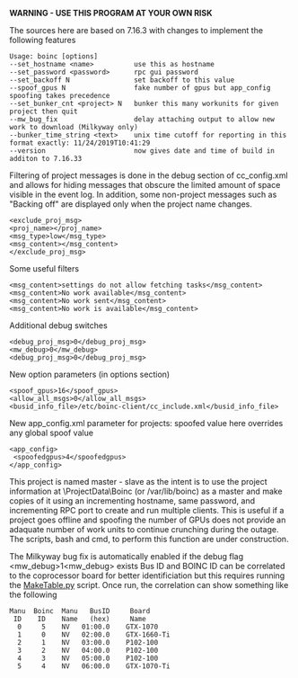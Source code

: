 **WARNING - USE THIS PROGRAM AT YOUR OWN RISK**

The sources here are based on 7.16.3 with changes to implement the following features
```
Usage: boinc [options]
--set_hostname <name>          use this as hostname  
--set_password <password>      rpc gui password
--set_backoff N                set backoff to this value
--spoof_gpus N                 fake number of gpus but app_config spoofing takes precedence
--set_bunker_cnt <project> N   bunker this many workunits for given project then quit  
--mw_bug_fix                   delay attaching output to allow new work to download (Milkyway only)
--bunker_time_string <text>    unix time cutoff for reporting in this format exactly: 11/24/2019T10:41:29
--version                      now gives date and time of build in additon to 7.16.33
```
Filtering of project messages is done in the debug section of cc_config.xml and allows for
hiding messages that obscure the limited amount of space visible in the event log.  In addition, 
some non-project messages such as "Backing off" are displayed only when the project name changes.
```
<exclude_proj_msg>
<proj_name></proj_name>
<msg_type>low</msg_type>
<msg_content></msg_content>
</exclude_proj_msg>
```
Some useful filters
```
<msg_content>settings do not allow fetching tasks</msg_content>
<msg_content>No work available</msg_content>
<msg_content>No work sent</msg_content>
<msg_content>No work is available</msg_content>
```
Additional debug switches
```
<debug_proj_msg>0</debug_proj_msg>
<mw_debug>0</mw_debug>
<debug_proj_msg>0</debug_proj_msg>
```
New option parameters (in options section)
```
<spoof_gpus>16</spoof_gpus>
<allow_all_msgs>0</allow_all_msgs>
<busid_info_file>/etc/boinc-client/cc_include.xml</busid_info_file>
```                     
New app_config.xml parameter for projects:  spoofed value here overrides any global spoof value
```
<app_config>
 <spoofedgpus>4</spoofedgpus>
</app_config>
```

This project is named master - slave as the intent is to use the project information at \ProjectData\Boinc
(or /var/lib/boinc) as a master and make copies of it using an incrementing hostname, same password, and
incrementing RPC port to create and run multiple clients. This is useful if a project goes offline and
spoofing the number of GPUs does not provide an adaquate number of work units to continue crunching during
the outage. The scripts, bash and cmd, to perform this function are under construction.

The Milkyway bug fix is automatically enabled if the debug flag <mw_debug>1<mw_debug> exists
Bus ID and BOINC ID can be correlated to the coprocessor board for better identificiation but this
requires running the [MakeTable.py](https://github.com/JStateson/BoincTasks) script.  Once run, the correlation can show something like the following
```
Manu  Boinc  Manu   BusID     Board
 ID    ID    Name   (hex)     Name
  0     5    NV   01:00.0    GTX-1070	
  1     0    NV   02:00.0    GTX-1660-Ti	
  2     1    NV   03:00.0    P102-100	
  3     2    NV   04:00.0    P102-100	
  4     3    NV   05:00.0    P102-100	
  5     4    NV   06:00.0    GTX-1070-Ti
  ```
